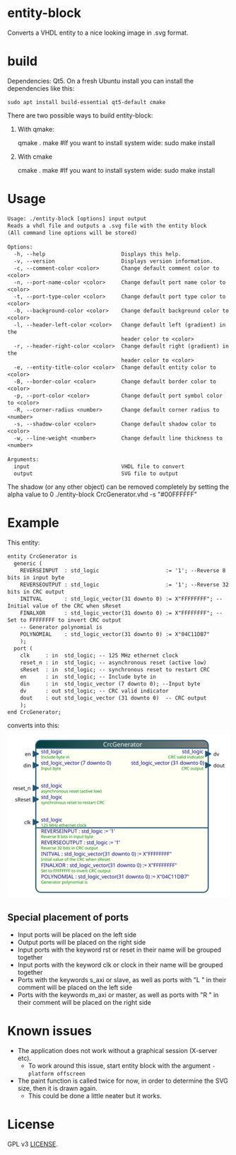 # entity-block

Converts a VHDL entity to a nice looking image in .svg format.

# build

Dependencies: Qt5. On a fresh Ubuntu install you can install the dependencies like this:

    sudo apt install build-essential qt5-default cmake

There are two possible ways to build entity-block:

1. With qmake:


    qmake .
    make
    #If you want to install system wide:
    sudo make install 

2. With cmake


    cmake .
    make
    #If you want to install system wide:
    sudo make install


# Usage

    Usage: ./entity-block [options] input output
    Reads a vhdl file and outputs a .svg file with the entity block
    (All command line options will be stored)
    
    Options:
      -h, --help                        Displays this help.
      -v, --version                     Displays version information.
      -c, --comment-color <color>       Change default comment color to <color>
      -n, --port-name-color <color>     Change default port name color to <color>
      -t, --port-type-color <color>     Change default port type color to <color>
      -b, --background-color <color>    Change default background color to <color>
      -l, --header-left-color <color>   Change default left (gradient) in the
                                        header color to <color>
      -r, --header-right-color <color>  Change default right (gradient) in the
                                        header color to <color>
      -e, --entity-title-color <color>  Change default entity color to <color>
      -B, --border-color <color>        Change default border color to <color>
      -p, --port-color <color>          Change default port symbol color to <color>
      -R, --corner-radius <number>      Change default corner radius to <number>
      -s, --shadow-color <color>        Change default shadow color to <color>
      -w, --line-weight <number>        Change default line thickness to <number>
    
    Arguments:
      input                             VHDL file to convert
      output                            SVG file to output
    
The shadow (or any other object) can be removed completely by setting the alpha value to 0
    ./entity-block CrcGenerator.vhd -s "#00FFFFFF"

# Example

This entity:

    entity CrcGenerator is
      generic (
        REVERSEINPUT  : std_logic                     := '1'; --Reverse 8 bits in input byte
        REVERSEOUTPUT : std_logic                     := '1'; --Reverse 32 bits in CRC output
        INITVAL       : std_logic_vector(31 downto 0) := X"FFFFFFFF"; --Initial value of the CRC when sReset 
        FINALXOR      : std_logic_vector(31 downto 0) := X"FFFFFFFF"; --Set to FFFFFFFF to invert CRC output
        -- Generator polynomial is
        POLYNOMIAL    : std_logic_vector(31 downto 0) := X"04C11DB7"
        );
      port (
        clk     : in  std_logic; -- 125 MHz ethernet clock
        reset_n : in  std_logic; -- asynchronous reset (active low)
        sReset  : in  std_logic; -- synchronous reset to restart CRC
        en      : in  std_logic; -- Include byte in 
        din     : in  std_logic_vector (7 downto 0); --Input byte
        dv      : out std_logic; -- CRC valid indicator
        dout    : out std_logic_vector (31 downto 0)  -- CRC output
        );
    end CrcGenerator;

converts into this:

![CrcGenerator.svg](./CrcGenerator.svg)

## Special placement of ports
* Input ports will be placed on the left side
* Output ports will be placed on the right side
* Input ports with the keyword rst or reset in their name will be grouped together
* Input ports with the keyword clk or clock in their name will be grouped together
* Ports with the keywords s_axi or slave, as well as ports with "L " in their comment will be placed on the left side
* Ports with the keywords m_axi or master, as well as ports with "R " in their comment will be placed on the right side

# Known issues

* The application does not work without a graphical session (X-server etc).
    * To work around this issue, start entity block with the argument `-platform offscreen`
* The paint function is called twice for now, in order to determine the SVG size, then it is drawn again. 
    * This could be done a little neater but it works.
    
# License

GPL v3 [LICENSE](./LICENSE).

